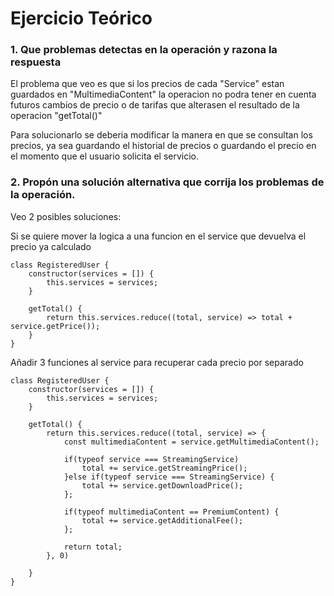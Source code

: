 # Ejercicio Teórico 
### 1. Que problemas detectas en la operación y razona la respuesta

El problema que veo es que si los precios de cada "Service" estan guardados en "MultimediaContent" la operacion no 
podra tener en cuenta futuros cambios de precio o de tarifas que alterasen el resultado de la operacion "getTotal()"

Para solucionarlo se deberia modificar la manera en que se consultan los precios, ya sea guardando 
el historial de precios o guardando el precio en el momento que el usuario solicita el servicio.
### 2. Propón una solución alternativa que corrija los problemas de la operación.
Veo 2 posibles soluciones:

Si se quiere mover la logica a una funcion en el service que devuelva el precio ya calculado
```
class RegisteredUser {
    constructor(services = []) {
        this.services = services;
    }

    getTotal() {
        return this.services.reduce((total, service) => total + service.getPrice()); 
    }
}
```

Añadir 3 funciones al service para recuperar cada precio por separado
```
class RegisteredUser {
    constructor(services = []) {
        this.services = services;
    }

    getTotal() {
        return this.services.reduce((total, service) => {
            const multimediaContent = service.getMultimediaContent();

            if(typeof service === StreamingService) 
                total += service.getStreamingPrice();
            }else if(typeof service === StreamingService) {
                total += service.getDownloadPrice();
            };

            if(typeof multimediaContent == PremiumContent) {
                total += service.getAdditionalFee();
            };

            return total;
        }, 0)

    }
}
```